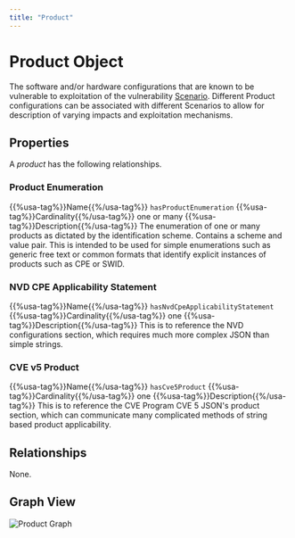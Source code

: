 ```yaml
---
title: "Product"
---
```


# Product Object

The software and/or hardware configurations that are known to be vulnerable to exploitation of the vulnerability [Scenario](../scenario).  Different Product configurations can be associated with different Scenarios to allow for description of varying impacts and exploitation mechanisms.

## Properties

A *product* has the following relationships.

### Product Enumeration

{{%usa-tag%}}Name{{%/usa-tag%}} `hasProductEnumeration`
{{%usa-tag%}}Cardinality{{%/usa-tag%}} one or many
{{%usa-tag%}}Description{{%/usa-tag%}} The enumeration of one or many products as dictated by the identification scheme. Contains a scheme and value pair. This is intended to be used for simple enumerations such as generic free text or common formats that identify explicit instances of products such as CPE or SWID.

### NVD CPE Applicability Statement

{{%usa-tag%}}Name{{%/usa-tag%}} `hasNvdCpeApplicabilityStatement`
{{%usa-tag%}}Cardinality{{%/usa-tag%}} one
{{%usa-tag%}}Description{{%/usa-tag%}} This is to reference the NVD configurations section, which requires much more complex JSON than simple strings.

### CVE v5 Product

{{%usa-tag%}}Name{{%/usa-tag%}} `hasCve5Product`
{{%usa-tag%}}Cardinality{{%/usa-tag%}} one
{{%usa-tag%}}Description{{%/usa-tag%}} This is to reference the CVE Program CVE 5 JSON's product section, which can communicate many complicated methods of string based product applicability.

## Relationships

None.

## Graph View

![Product Graph](/figures/graphsnippets/ProductSnippet.png "Product Graph")
